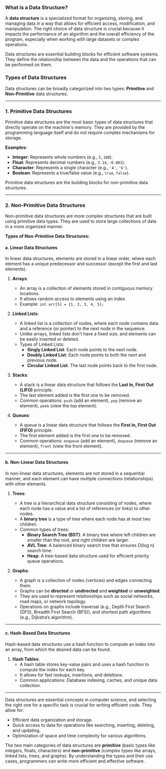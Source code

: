 ### **What is a Data Structure?**

A **data structure** is a specialized format for organizing, storing, and managing data in a way that allows for efficient access, modification, and manipulation. The right choice of data structure is crucial because it impacts the performance of an algorithm and the overall efficiency of the program, especially when working with large datasets or complex operations.

Data structures are essential building blocks for efficient software systems. They define the relationship between the data and the operations that can be performed on them.

### **Types of Data Structures**

Data structures can be broadly categorized into two types: **Primitive** and **Non-Primitive** data structures.

---

### **1. Primitive Data Structures**
Primitive data structures are the most basic types of data structures that directly operate on the machine's memory. They are provided by the programming language itself and do not require complex mechanisms for storage.

**Examples:**
- **Integer**: Represents whole numbers (e.g., `5`, `100`).
- **Float**: Represents decimal numbers (e.g., `3.14`, `-0.001`).
- **Character**: Represents a single character (e.g., `'A'`, `'b'`).
- **Boolean**: Represents a true/false value (e.g., `true`, `false`).

Primitive data structures are the building blocks for non-primitive data structures.

---

### **2. Non-Primitive Data Structures**
Non-primitive data structures are more complex structures that are built using primitive data types. They are used to store large collections of data in a more organized manner.

**Types of Non-Primitive Data Structures:**

#### **a. Linear Data Structures**
In linear data structures, elements are stored in a linear order, where each element has a unique predecessor and successor (except the first and last elements).

1. **Arrays**:
   - An array is a collection of elements stored in contiguous memory locations.
   - It allows random access to elements using an index.
   - Example: `int arr[5] = {1, 2, 3, 4, 5};`

2. **Linked Lists**:
   - A linked list is a collection of nodes, where each node contains data and a reference (or pointer) to the next node in the sequence.
   - Unlike arrays, linked lists don’t have a fixed size, and elements can be easily inserted or deleted.
   - Types of Linked Lists:
     - **Singly Linked List**: Each node points to the next node.
     - **Doubly Linked List**: Each node points to both the next and previous node.
     - **Circular Linked List**: The last node points back to the first node.

3. **Stacks**:
   - A stack is a linear data structure that follows the **Last In, First Out (LIFO)** principle.
   - The last element added is the first one to be removed.
   - Common operations: `push` (add an element), `pop` (remove an element), `peek` (view the top element).

4. **Queues**:
   - A queue is a linear data structure that follows the **First In, First Out (FIFO)** principle.
   - The first element added is the first one to be removed.
   - Common operations: `enqueue` (add an element), `dequeue` (remove an element), `front` (view the front element).

---

#### **b. Non-Linear Data Structures**
In non-linear data structures, elements are not stored in a sequential manner, and each element can have multiple connections (relationships) with other elements.

1. **Trees**:
   - A tree is a hierarchical data structure consisting of nodes, where each node has a value and a list of references (or links) to other nodes.
   - A **binary tree** is a type of tree where each node has at most two children.
   - Common types of trees:
     - **Binary Search Tree (BST)**: A binary tree where left children are smaller than the root, and right children are larger.
     - **AVL Tree**: A balanced binary search tree that ensures O(log n) search time.
     - **Heap**: A tree-based data structure used for efficient priority queue operations.

2. **Graphs**:
   - A graph is a collection of nodes (vertices) and edges connecting them.
   - Graphs can be **directed** or **undirected** and **weighted** or **unweighted**.
   - They are used to represent relationships such as social networks, road maps, or network topology.
   - Operations on graphs include traversal (e.g., Depth First Search (DFS), Breadth First Search (BFS)), and shortest path algorithms (e.g., Dijkstra’s algorithm).

---

#### **c. Hash-Based Data Structures**
Hash-based data structures use a hash function to compute an index into an array, from which the desired data can be found.

1. **Hash Tables**:
   - A hash table stores key-value pairs and uses a hash function to compute the index for each key.
   - It allows for fast lookups, insertions, and deletions.
   - Common applications: Database indexing, caches, and unique data collection.

---

Data structures are essential concepts in computer science, and selecting the right one for a specific task is crucial for writing efficient code. They allow for:
- Efficient data organization and storage.
- Quick access to data for operations like searching, inserting, deleting, and updating.
- Optimization of space and time complexity for various algorithms.

The two main categories of data structures are **primitive** (basic types like integers, floats, characters) and **non-primitive** (complex types like arrays, linked lists, trees, and graphs). By understanding the types and their use cases, programmers can write more efficient and effective software.